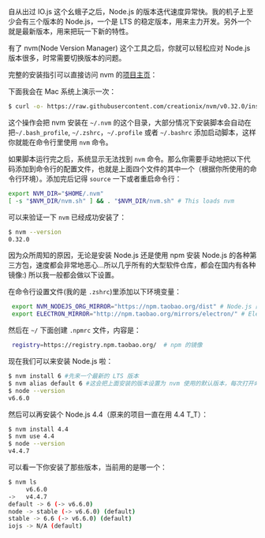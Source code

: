 自从出过 IO.js 这个幺蛾子之后，Node.js 的版本迭代速度异常快。我的机子上至少会有三个版本的 Node.js，一个是 LTS 的稳定版本，用来主力开发。另外一个就是最新版本，用来把玩一下新的特性。

有了 nvm(Node Version Manager) 这个工具之后，你就可以轻松应对 Node.js 版本很多，时常需要切换版本的问题。

完整的安装指引可以直接访问 nvm 的[项目主页](https://github.com/creationix/nvm#install-script)：

下面我会在 Mac 系统上演示一次：

```bash
$ curl -o- https://raw.githubusercontent.com/creationix/nvm/v0.32.0/install.sh | bash
```

这个操作会把 nvm 安装在 `~/.nvm` 的这个目录，大部分情况下安装脚本会自动在把`~/.bash_profile`, `~/.zshrc`，`~/.profile` 或者 `~/.bashrc` 添加启动脚本，这样你就能在命令行里使用 `nvm` 命令。

如果脚本运行完之后，系统显示无法找到 `nvm` 命令。那么你需要手动地把以下代码添加到命令行的配置文件，也就是上面四个文件的其中一个（根据你所使用的命令行环境）。添加完后记得 `source` 一下或者重启命令行：

```bash
export NVM_DIR="$HOME/.nvm"
[ -s "$NVM_DIR/nvm.sh" ] && . "$NVM_DIR/nvm.sh" # This loads nvm
```

可以来验证一下 `nvm` 已经成功安装了：
```bash
$ nvm --version
0.32.0
```

因为众所周知的原因，无论是安装 Node.js 还是使用 npm 安装 Node.js 的各种第三方包，速度都会非常地恶心...所以几乎所有的大型软件仓库，都会在国内有各种镜像:) 所以我一般都会做以下设置。

在命令行设置文件(我的是 `.zshrc`)里添加以下环境变量：

```bash
 export NVM_NODEJS_ORG_MIRROR="https://npm.taobao.org/dist" # Node.js 的镜像
 export ELECTRON_MIRROR="http://npm.taobao.org/mirrors/electron/" # Electron 的镜像
```

然后在 `~/` 下面创建 `.npmrc` 文件，内容是：

```bash
 registry=https://registry.npm.taobao.org/  # npm 的镜像
 ```

现在我们可以来安装 Node.js 啦：

```bash
$ nvm install 6 #先来一个最新的 LTS 版本
$ nvm alias default 6 #这会把上面安装的版本设置为 nvm 使用的默认版本，每次打开命令行就可以直接用
$ node --version
v6.6.0
```

然后可以再安装个 Node.js 4.4（原来的项目一直在用 4.4 T_T）：
```bash
$ nvm install 4.4
$ nvm use 4.4
$ node --version
v4.4.7
```

可以看一下你安装了那些版本，当前用的是哪一个：
```bash
$ nvm ls
     v6.6.0
->   v4.4.7
default -> 6 (-> v6.6.0)
node -> stable (-> v6.6.0) (default)
stable -> 6.6 (-> v6.6.0) (default)
iojs -> N/A (default)
```